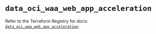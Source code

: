 # `data_oci_waa_web_app_acceleration`

Refer to the Terraform Registry for docs: [`data_oci_waa_web_app_acceleration`](https://registry.terraform.io/providers/hashicorp/oci/7.19.0/docs/data-sources/waa_web_app_acceleration).
